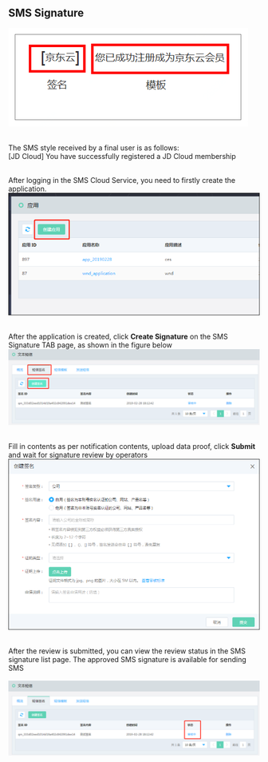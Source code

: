 ## SMS Signature <br>

![短信样例](../../../../image/Text-Message/dx-009.png)<br><br>

The SMS style received by a final user is as follows: <br>
[JD Cloud] You have successfully registered a JD Cloud membership<br><br>

After logging in the SMS Cloud Service, you need to firstly create the application. <br>
![应用管理](../../../../image/Text-Message/dx-010.png)<br><br>

After the application is created, click **Create Signature** on the SMS Signature TAB page, as shown in the figure below<br>
![创建签名](../../../../image/Text-Message/dx-011.png)<br><br>

Fill in contents as per notification contents, upload data proof, click **Submit** and wait for signature review by operators<br>
![创建签名](../../../../image/Text-Message/dx-012.png)<br><br>

After the review is submitted, you can view the review status in the SMS signature list page. The approved SMS signature is available for sending SMS<br><br>
![查看状态](../../../../image/Text-Message/dx-013.png)
